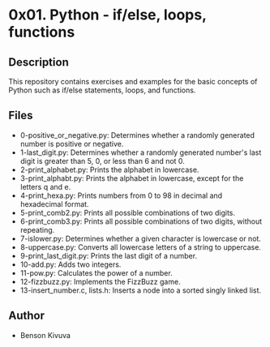 # 0x01. Python - if/else, loops, functions

## Description
This repository contains exercises and examples for the basic concepts of Python such as if/else statements, loops, and functions.

## Files
* 0-positive_or_negative.py: Determines whether a randomly generated number is positive or negative.
* 1-last_digit.py: Determines whether a randomly generated number's last digit is greater than 5, 0, or less than 6 and not 0.
* 2-print_alphabet.py: Prints the alphabet in lowercase.
* 3-print_alphabt.py: Prints the alphabet in lowercase, except for the letters q and e.
* 4-print_hexa.py: Prints numbers from 0 to 98 in decimal and hexadecimal format.
* 5-print_comb2.py: Prints all possible combinations of two digits.
* 6-print_comb3.py: Prints all possible combinations of two digits, without repeating.
* 7-islower.py: Determines whether a given character is lowercase or not.
* 8-uppercase.py: Converts all lowercase letters of a string to uppercase.
* 9-print_last_digit.py: Prints the last digit of a number.
* 10-add.py: Adds two integers.
* 11-pow.py: Calculates the power of a number.
* 12-fizzbuzz.py: Implements the FizzBuzz game.
* 13-insert_number.c, lists.h: Inserts a node into a sorted singly linked list.

## Author
* Benson Kivuva
